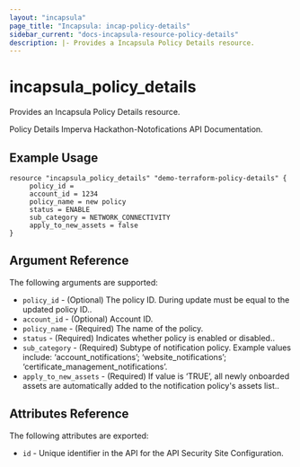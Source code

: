 ```yaml
---
layout: "incapsula"
page_title: "Incapsula: incap-policy-details"
sidebar_current: "docs-incapsula-resource-policy-details"
description: |- Provides a Incapsula Policy Details resource.
---
```


# incapsula_policy_details

Provides an Incapsula Policy Details resource.

Policy Details Imperva Hackathon-Notofications API Documentation.

## Example Usage

```hcl
resource "incapsula_policy_details" "demo-terraform-policy-details" {
     policy_id = 
     account_id = 1234
     policy_name = new policy
     status = ENABLE
     sub_category = NETWORK_CONNECTIVITY
     apply_to_new_assets = false
}
```

## Argument Reference

The following arguments are supported:

* `policy_id` - (Optional) The policy ID. During update must be equal to the updated policy ID..
* `account_id` - (Optional) Account ID.
* `policy_name` - (Required) The name of the policy.
* `status` - (Required) Indicates whether policy is enabled or disabled..
* `sub_category` - (Required) Subtype of notification policy. Example values include: ‘account_notifications’; ‘website_notifications’; ‘certificate_management_notifications’.
* `apply_to_new_assets` - (Required) If value is ‘TRUE’, all newly onboarded assets are automatically added to the notification policy&#39;s assets list..

## Attributes Reference

The following attributes are exported:

* `id` - Unique identifier in the API for the API Security Site Configuration.

